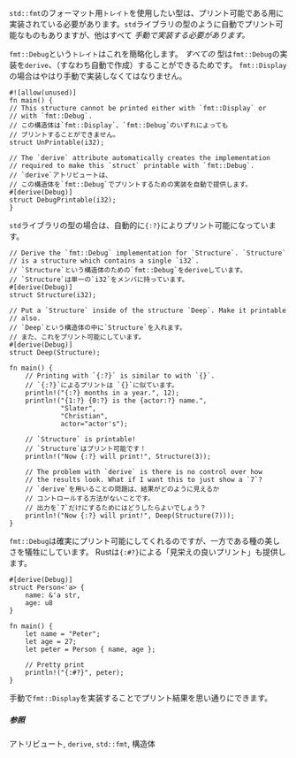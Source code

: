 
`std::fmt`のフォーマット用`トレイト`を使用したい型は、プリント可能である用に実装されている必要があります。`std`ライブラリの型のように自動でプリント可能なものもありますが、他はすべて
*手動で実装する必要があります。*

`fmt::Debug`という`トレイト`はこれを簡略化します。 *すべての*
型は`fmt::Debug`の実装を`derive`、（すなわち自動で作成）することができるためです。
`fmt::Display`の場合はやはり手動で実装しなくてはなりません。

    #![allow(unused)]
    fn main() {
    // This structure cannot be printed either with `fmt::Display` or
    // with `fmt::Debug`.
    // この構造体は`fmt::Display`、`fmt::Debug`のいずれによっても
    // プリントすることができません。
    struct UnPrintable(i32);

    // The `derive` attribute automatically creates the implementation
    // required to make this `struct` printable with `fmt::Debug`.
    // `derive`アトリビュートは、
    // この構造体を`fmt::Debug`でプリントするための実装を自動で提供します。
    #[derive(Debug)]
    struct DebugPrintable(i32);
    }

`std`ライブラリの型の場合は、自動的に`{:?}`によりプリント可能になっています。

    // Derive the `fmt::Debug` implementation for `Structure`. `Structure`
    // is a structure which contains a single `i32`.
    // `Structure`という構造体のための`fmt::Debug`をderiveしています。
    // `Structure`は単一の`i32`をメンバに持っています。
    #[derive(Debug)]
    struct Structure(i32);

    // Put a `Structure` inside of the structure `Deep`. Make it printable
    // also.
    // `Deep`という構造体の中に`Structure`を入れます。
    // また、これをプリント可能にしています。
    #[derive(Debug)]
    struct Deep(Structure);

    fn main() {
        // Printing with `{:?}` is similar to with `{}`.
        // `{:?}`によるプリントは `{}`に似ています。
        println!("{:?} months in a year.", 12);
        println!("{1:?} {0:?} is the {actor:?} name.",
                 "Slater",
                 "Christian",
                 actor="actor's");

        // `Structure` is printable!
        // `Structure`はプリント可能です！
        println!("Now {:?} will print!", Structure(3));
        
        // The problem with `derive` is there is no control over how
        // the results look. What if I want this to just show a `7`?
        // `derive`を用いることの問題は、結果がどのように見えるか
        // コントロールする方法がないことです。
        // 出力を`7`だけにするためにはどうしたらよいでしょう？
        println!("Now {:?} will print!", Deep(Structure(7)));
    }

`fmt::Debug`は確実にプリント可能にしてくれるのですが、一方である種の美しさを犠牲にしています。
Rustは`{:#?}`による「見栄えの良いプリント」も提供します。

    #[derive(Debug)]
    struct Person<'a> {
        name: &'a str,
        age: u8
    }

    fn main() {
        let name = "Peter";
        let age = 27;
        let peter = Person { name, age };

        // Pretty print
        println!("{:#?}", peter);
    }

手動で`fmt::Display`を実装することでプリント結果を思い通りにできます。

##### 参照

アトリビュート,
`derive`,
`std::fmt`,
構造体

